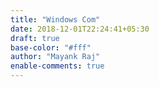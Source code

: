 ```yaml
---
title: "Windows Com"
date: 2018-12-01T22:24:41+05:30
draft: true
base-color: "#fff"
author: "Mayank Raj"
enable-comments: true
---
```

